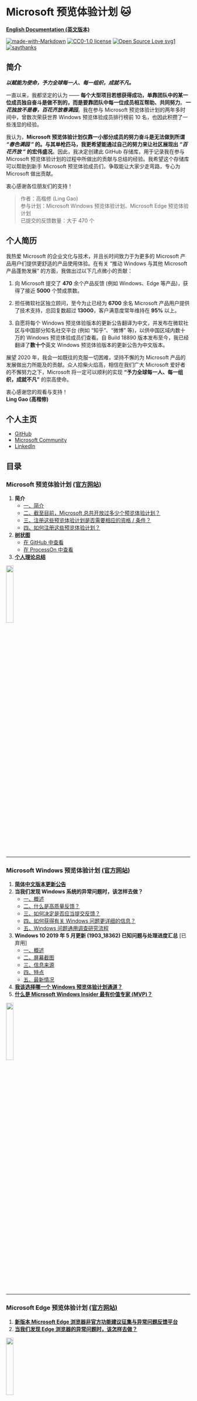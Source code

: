 # Microsoft 预览体验计划 :cat:

[**English Documentation (英文版本)**](https://github.com/Lingggao/Microsoft-Insider-Program)

[![made-with-Markdown](https://img.shields.io/badge/Made%20with-Markdown-1f425f.svg)](https://en.wikipedia.org/wiki/Markdown) 
[![CC0-1.0 license](https://img.shields.io/badge/License-CC--0-blue.svg)](https://github.com/Lingggao/Microsoft_Insider_Program/blob/master/LICENSE)
[![Open Source Love svg1](https://badges.frapsoft.com/os/v1/open-source.svg?v=103)](https://www.linkedin.com/in/lingggao)
[![saythanks](https://img.shields.io/badge/say-thanks-ff69b4.svg)](https://www.linkedin.com/in/lingggao)

## 简介

***以赋能为使命，予力全球每一人、每一组织，成就不凡。***

一直以来，我都坚定的认为 —— **每个大型项目若想获得成功，单靠团队中的某一位成员独自奋斗是做不到的，而是要靠团队中每一位成员相互帮助、共同努力**。***一花独放不是春，百花齐放春满园***。我在参与 Microsoft 预览体验计划的两年多时间中，曾数次荣获世界 Windows 预览体验成员排行榜前 10 名，也因此积攒了一些浅显的经验。

我认为，**Microsoft 预览体验计划仅靠一小部分成员的努力奋斗是无法做到所谓 *“春色满园 ”* 的。与其单枪匹马，我更希望能通过自己的努力来让社区展现出 *“百花齐放 ”* 的宏伟盛况**。因此，我决定创建此 GitHub 存储库，用于记录我在参与 Microsoft 预览体验计划的过程中所做出的贡献与总结的经验。我希望这个存储库可以帮助到新手 Microsoft 预览体验成员们，争取能让大家少走弯路，专心为 Microsoft 做出贡献。

衷心感谢各位朋友们的支持！

> 作者：高楷修 (Ling Gao)  
> 参与计划：Microsoft Windows 预览体验计划、Microsoft Edge 预览体验计划  
> 已提交的反馈数量：大于 470 个  

## 个人简历

我热爱 Microsoft 的企业文化与技术，并且长时间致力于为更多的 Microsoft 产品用户们提供更舒适的产品使用体验。在有关 “推动 Windows 与其他 Microsoft 产品蓬勃发展” 的方面，我做出过以下几点微小的贡献：

1. 向 Microsoft 提交了 **470** 余个产品反馈 (例如 Windows、Edge 等产品)，获得了接近 **5000** 个赞成票数。

2. 担任微软社区独立顾问，至今为止已经为 **6700** 余名 Microsoft 产品用户提供了技术支持，总回复数超过 **13000**，客户满意度常年维持在 **95%** 以上。

3. 自愿将每个 Windows 预览体验版本的更新公告翻译为中文，并发布在微软社区与中国部分知名社交平台 (例如 “知乎”、“微博” 等)，以供中国区域内数十万的 Windows 预览体验成员们查看。自 Build 18890 版本发布至今，我已经翻译了**数十个**英文 Windows 预览体验版本的更新公告为中文版本。

展望 2020 年，我会一如既往的克服一切困难，坚持不懈的为 Microsoft 产品的发展做出力所能及的贡献。众人拾柴火焰高，相信在我们广大 Microsoft 爱好者的不懈努力之下，Microsoft 将一定可以顺利的实现 **“予力全球每一人、每一组织，成就不凡”** 的崇高使命。

衷心感谢您的观看与支持！  
**Ling Gao (高楷修)**

## 个人主页

- [GitHub](https://github.com/Lingggao)
- [Microsoft Community](https://answers.microsoft.com/zh-hans/profile/4e1113c0-eb29-4e90-9782-f1931bae8489)
- [LinkedIn](https://www.linkedin.com/in/lingggao/)

## 目录

### Microsoft 预览体验计划 [(官方网站)](https://insider.microsoft.com/en-us/)

1. **简介**
	- [一、简介](https://github.com/Lingggao/Microsoft-Insider-Program/blob/master/Microsoft%20Insider%20Program%20Introduction/README_cn.md#%E4%B8%80%E7%AE%80%E4%BB%8B)
	- [二、截至目前，Microsoft 总共开放过多少个预览体验计划？](https://github.com/Lingggao/Microsoft-Insider-Program/blob/master/Microsoft%20Insider%20Program%20Introduction/README_cn.md#%E4%BA%8C%E6%88%AA%E8%87%B3%E7%9B%AE%E5%89%8Dmicrosoft-%E6%80%BB%E5%85%B1%E5%BC%80%E6%94%BE%E8%BF%87%E5%A4%9A%E5%B0%91%E4%B8%AA%E9%A2%84%E8%A7%88%E4%BD%93%E9%AA%8C%E8%AE%A1%E5%88%92)
	- [三、注册这些预览体验计划是否需要相应的资格 / 条件？](https://github.com/Lingggao/Microsoft-Insider-Program/blob/master/Microsoft%20Insider%20Program%20Introduction/README_cn.md#%E4%B8%89%E6%B3%A8%E5%86%8C%E8%BF%99%E4%BA%9B%E9%A2%84%E8%A7%88%E4%BD%93%E9%AA%8C%E8%AE%A1%E5%88%92%E6%98%AF%E5%90%A6%E9%9C%80%E8%A6%81%E7%9B%B8%E5%BA%94%E7%9A%84%E8%B5%84%E6%A0%BC--%E6%9D%A1%E4%BB%B6)
	- [四、如何注册这些预览体验计划？](https://github.com/Lingggao/Microsoft-Insider-Program/blob/master/Microsoft%20Insider%20Program%20Introduction/README_cn.md#%E5%9B%9B%E5%A6%82%E4%BD%95%E6%B3%A8%E5%86%8C%E8%BF%99%E4%BA%9B%E9%A2%84%E8%A7%88%E4%BD%93%E9%AA%8C%E8%AE%A1%E5%88%92)
2. [**树状图**](https://github.com/Lingggao/Microsoft-Insider-Program/blob/master/Microsoft%20Insider%20Program%20Introduction/Microsoft%20Insider%20Program.png?raw=true)
	- [在 GitHub 中查看](https://github.com/Lingggao/Microsoft-Insider-Program/blob/master/Microsoft%20Insider%20Program%20Introduction/Microsoft%20Insider%20Program.png?raw=true)
	- [在 ProcessOn 中查看](https://www.processon.com/view/link/5e6f2734e4b011fcce97f970)
3. [**个人理论总结**](https://github.com/Lingggao/Microsoft-Insider-Program/blob/master/Microsoft%20Insider%20Program%20Introduction/Personal%20Theory_cn.md)

<img src="http://img-prod-cms-rt-microsoft-com.akamaized.net/cms/api/am/imageFileData/RE2r0Th?ver=5b7d" width = "20%" />

---
### Microsoft Windows 预览体验计划 [(官方网站)](https://insider.windows.com/en-us/)  

1. [**简体中文版本更新公告**](https://github.com/Lingggao/Microsoft-Insider-Program/blob/master/Microsoft%20Windows%20Insider%20Program/Update%20Announcement%20Translation/README_cn.md)
2. **当我们发现 Windows 系统的异常问题时，该怎样去做？**
	- [一、概述](https://github.com/Lingggao/Microsoft-Insider-Program/blob/master/Microsoft%20Windows%20Insider%20Program/What%20should%20we%20do%20when%20find%20a%20Windows%20issue/README_cn.md#%E4%B8%80%E6%A6%82%E8%BF%B0)
	- [二、什么是高质量反馈？](https://github.com/Lingggao/Microsoft-Insider-Program/blob/master/Microsoft%20Windows%20Insider%20Program/What%20should%20we%20do%20when%20find%20a%20Windows%20issue/README_cn.md#%E4%BA%8C%E4%BB%80%E4%B9%88%E6%98%AF%E9%AB%98%E8%B4%A8%E9%87%8F%E5%8F%8D%E9%A6%88)
	- [三、如何决定是否应当提交反馈？](https://github.com/Lingggao/Microsoft-Insider-Program/blob/master/Microsoft%20Windows%20Insider%20Program/What%20should%20we%20do%20when%20find%20a%20Windows%20issue/README_cn.md#%E4%B8%89%E5%A6%82%E4%BD%95%E5%86%B3%E5%AE%9A%E6%98%AF%E5%90%A6%E5%BA%94%E5%BD%93%E6%8F%90%E4%BA%A4%E5%8F%8D%E9%A6%88)
	- [四、如何获得有关 Windows 问题更详细的信息？](https://github.com/Lingggao/Microsoft-Insider-Program/blob/master/Microsoft%20Windows%20Insider%20Program/What%20should%20we%20do%20when%20find%20a%20Windows%20issue/README_cn.md#%E5%9B%9B%E5%A6%82%E4%BD%95%E8%8E%B7%E5%BE%97%E6%9C%89%E5%85%B3-windows-%E9%97%AE%E9%A2%98%E6%9B%B4%E8%AF%A6%E7%BB%86%E7%9A%84%E4%BF%A1%E6%81%AF)
	- [五、Windows 问题通用调查研究流程](https://github.com/Lingggao/Microsoft-Insider-Program/blob/master/Microsoft%20Windows%20Insider%20Program/What%20should%20we%20do%20when%20find%20a%20Windows%20issue/README_cn.md#%E4%BA%94windows-%E9%97%AE%E9%A2%98%E9%80%9A%E7%94%A8%E8%B0%83%E6%9F%A5%E7%A0%94%E7%A9%B6%E6%B5%81%E7%A8%8B)
3. **Windows 10 2019 年 5 月更新 (1903_18362) 已知问题与处理进度汇总** [已弃用]
	- [一、概述](https://github.com/Lingggao/Microsoft-Insider-Program/blob/master/Microsoft%20Windows%20Insider%20Program/Windows%2010%20Known%20Issues/README_cn.md#%E4%B8%80%E6%A6%82%E8%BF%B0)
	- [二、屏幕截图](https://github.com/Lingggao/Microsoft-Insider-Program/blob/master/Microsoft%20Windows%20Insider%20Program/Windows%2010%20Known%20Issues/README_cn.md#%E4%BA%8C%E5%B1%8F%E5%B9%95%E6%88%AA%E5%9B%BE)
	- [三、信息来源](https://github.com/Lingggao/Microsoft-Insider-Program/blob/master/Microsoft%20Windows%20Insider%20Program/Windows%2010%20Known%20Issues/README_cn.md#%E4%B8%89%E4%BF%A1%E6%81%AF%E6%9D%A5%E6%BA%90)
	- [四、特点](https://github.com/Lingggao/Microsoft-Insider-Program/blob/master/Microsoft%20Windows%20Insider%20Program/Windows%2010%20Known%20Issues/README_cn.md#%E5%9B%9B%E7%89%B9%E7%82%B9)
	- [五、最新情况](https://github.com/Lingggao/Microsoft-Insider-Program/blob/master/Microsoft%20Windows%20Insider%20Program/Windows%2010%20Known%20Issues/README_cn.md#%E4%BA%94%E6%9C%80%E6%96%B0%E6%83%85%E5%86%B5)
4. [**我该选择哪一个 Windows 预览体验计划通道？**](https://github.com/Lingggao/Microsoft-Insider-Program/blob/master/Microsoft%20Windows%20Insider%20Program/Windows%20Insider%20Rings/README_cn.md)
5. [**什么是 Microsoft Windows Insider 最有价值专家 (MVP)？**](https://)

<img src="https://compass-ssl.microsoft.com/assets/f2/5f/f25fe1ec-100f-4215-80da-369d22333260.jpg?n=Windows%20494x278%402x.jpg" width = "20%" />

---
### Microsoft Edge 预览体验计划 [(官方网站)](https://www.microsoftedgeinsider.com/en-us/)

1. [**新版本 Microsoft Edge 浏览器非官方功能建议征集与异常问题反馈平台**](https://github.com/Lingggao/Microsoft-Insider-Program/blob/master/Microsoft%20Edge%20Insider%20Program/Unofficial%20Edge%20Feedback%20Hub/README_cn.md)
2. [**当我们发现 Edge 浏览器的异常问题时，该怎样去做？**](https://github.com/Lingggao/Microsoft-Insider-Program/blob/master/Microsoft%20Edge%20Insider%20Program/What%20should%20we%20do%20when%20find%20an%20Edge%20issue/README_cn.md)

<img src="https://compass-ssl.microsoft.com/assets/14/0b/140b5f11-e48d-48f8-aebd-03c06135270b.jpg?n=Edge%402x%20(1).jpg" width = "20%" />

---
### 其他的预览体验计划在哪里？

我只对 Microsoft 旗下 Windows 与 Edge 产品的预览体验计划进行过浅显的研究，而并没有对其他的预览体验计划进行过调查。**没有调查，就没有发言权。我不能对没有了解过的预览体验计划妄加评论，希望大家可以理解。**

如果我发现了其他 Microsoft 产品爱好者们有关预览体验计划的介绍文章或经验总结，我会在遵守许可证的前提下尽可能的将相关链接或内容补充至下方，以供各位朋友们更方便的进行浏览与讨论。

**衷心感谢各位朋友们的支持！**

<img src="https://compass-ssl.microsoft.com/assets/f1/0b/f10be4e6-cf27-4b54-a6a4-4f713ca99196.jpg?n=Bing%20494x278%402x.jpg" width = "20%" />
<img src="https://compass-ssl.microsoft.com/assets/5c/d7/5cd79ce7-b82b-44d9-9c37-a39174fa6c78.jpg?n=office%20494x278%402x.jpg" width = "20%" />
<img src="https://compass-ssl.microsoft.com/assets/10/33/1033c180-cb3a-4d3f-9ab5-ae8c91027fde.jpg?n=xbox%20494x278%402x.jpg" width = "20%" />
<img src="https://img-prod-cms-rt-microsoft-com.akamaized.net/cms/api/am/imageFileData/RE3sCx8?ver=8679" width = "20%" />
<img src="https://img-prod-cms-rt-microsoft-com.akamaized.net/cms/api/am/imageFileData/RE3tcYq?ver=8ebf" width = "20%" />
<img src="https://compass-ssl.microsoft.com/assets/e9/20/e920a992-9901-4f62-b9dd-69847b2edd4b.jpg?n=skype%20494x278%402x.jpg" width = "20%" />

---
[**回到顶部**](https://github.com/Lingggao/Microsoft-Insider-Program/blob/master/README_cn.md#microsoft-%E9%A2%84%E8%A7%88%E4%BD%93%E9%AA%8C%E8%AE%A1%E5%88%92-cat)
